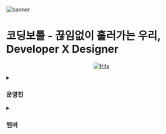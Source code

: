 <img src="https://github.com/codingBottle/.github/assets/63100352/ff42702d-0b2a-417e-990b-35d059ef515d" alt="banner" />

# 코딩보틀 - 끊임없이 흘러가는 우리, Developer X Designer

<div align="center">
  
[![Hits](https://hits.seeyoufarm.com/api/count/incr/badge.svg?url=https%3A%2F%2Fgithub.com%2FcodingBottle&count_bg=%2334ACE0&title_bg=%23D2DDE7&icon=&icon_color=%23D92323&title=%F0%9F%9A%A4&edge_flat=true)](https://hits.seeyoufarm.com)

</div>

<!-- <div align="center">
<a href="mailto:codingbottleskhu@gmail.com">
<img src="https://img.shields.io/badge/Gmail-D14836?style=for-the-badge&logo=gmail&logoColor=white" />
</a>
<a href="https://www.instagram.com/codingbottle/">
<img src="https://img.shields.io/badge/Instagram-E4405F?style=for-the-badge&logo=instagram&logoColor=white" />
</a>
  <a href="https://www.youtube.com/channel/UC6LdMAl1gc2eW6d1bPEFOSw">
<img src="https://img.shields.io/badge/YouTube-FF0000?style=for-the-badge&logo=youtube&logoColor=white" />
</a>
</div> -->

<details>

<summary>

<h3>
운영진
</h3>

</summary>

| <img src="https://avatars.githubusercontent.com/u/72500673?v=4" width="150px" /> | <img src="https://avatars.githubusercontent.com/u/114901417?v=4" width="150px" /> | <img src="https://avatars.githubusercontent.com/u/57248278?v=4" width="150px" /> | <img src="https://avatars.githubusercontent.com/u/113246619?v=4" width="150px" /> | <img src="https://avatars.githubusercontent.com/u/63100352?v=4" width="150px" /> | <img src="https://avatars.githubusercontent.com/u/102283844?v=4" width="150px" /> | <img src="https://avatars.githubusercontent.com/u/103248892?v=4" width="150px" /> |
| :------------------------------------------------------------------------------: | :-------------------------------------------------------------------------------: | :------------------------------------------------------------------------------: | :-------------------------------------------------------------------------------: | :------------------------------------------------------------------------------: | :-------------------------------------------------------------------------------: | :-------------------------------------------------------------------------------: |
|                       [김하은](https://github.com/hanni66)                       |                      [박신영](https://github.com/ParkSY0919)                      |                       [조성우](https://github.com/vact19)                        |                      [최기웅](https://github.com/giwoong01)                       |                     [한슬희](https://github.com/hanseulhee)                      |                      [이은지](https://github.com/Lee2Eunji)                       |                      [왕서희](https://github.com/WangSeohee)                      |

</details>

<details>

<summary>

<h3>
멤버
</h3>

</summary>

 <details>
  <summary>🧑🏻‍💻 WEB 🧑🏻‍💻</summary>
  <div>

| <img src="https://avatars.githubusercontent.com/u/58524208?v=4" width="150px" /> | <img src="https://avatars.githubusercontent.com/u/33426203?v=4" width="150px" /> | <img src="https://avatars.githubusercontent.com/u/97311614?v=4" width="150px" /> |
| :------------------------------------------------------------------------------: | :------------------------------------------------------------------------------: | :------------------------------------------------------------------------------: |
|                     [이다미](https://github.com/Dami-LEE00)                      |                       [이진우](https://github.com/yeeZinu)                       |                      [이현우](https://github.com/LeeHueeng)                      |

  </div>
  </details>

 <details>
  <summary>🌊 SERVER 🌊</summary>
  <div>

| <img src="https://avatars.githubusercontent.com/u/112850550?v=4" width="150px" /> | <img src="https://avatars.githubusercontent.com/u/68217405?v=4" width="150px" />  | <img src="https://avatars.githubusercontent.com/u/85906821?v=4" width="150px" /> | <img src="https://avatars.githubusercontent.com/u/77445491?v=4" width="150px" /> |
| :-------------------------------------------------------------------------------: | :-------------------------------------------------------------------------------: | :------------------------------------------------------------------------------: | :------------------------------------------------------------------------------: |
|                       [서희정](https://github.com/Hxxjeong)                       |                       [양재용](https://github.com/yjy8501)                        |                      [이민지](https://github.com/minddi00)                       |                       [전홍영](https://github.com/qwe916)                        |
| <img src="https://avatars.githubusercontent.com/u/118969326?v=4" width="150px" /> | <img src="https://avatars.githubusercontent.com/u/114850357?v=4" width="150px" /> |
|                      [조용현](https://github.com/chooh1010)                       |                        [홍석현](https://github.com/fr35wo)                        |

</div>
</details>

  <details>
  <summary>👻 MOBILE 👻 </summary>
  <div>

| <img src="https://avatars.githubusercontent.com/u/108610989?v=4" width="150px" /> | <img src="https://avatars.githubusercontent.com/u/101095144?v=4" width="150px" /> | <img src="https://avatars.githubusercontent.com/u/112539563?v=4" width="150px" /> | <img src="https://avatars.githubusercontent.com/u/90887498?v=4" width="150px" /> |
| :-------------------------------------------------------------------------------: | :-------------------------------------------------------------------------------: | :-------------------------------------------------------------------------------: | :------------------------------------------------------------------------------: |
|                     [김나현](https://github.com/Surviveyeomi)                     |                       [문인호](https://github.com/inhomun)                        |                      [박현렬](https://github.com/devpark435)                      |                       [윤성은](https://github.com/0420yun)                       |

  </div>
  </details>

<details>
  <summary>❤️‍🔥 DESIGN ❤️‍🔥 </summary>
  <div>

| <img src="https://avatars.githubusercontent.com/u/129810120?v=4" width="150px" /> | <img src="https://avatars.githubusercontent.com/u/38286505?v=4" width="150px" /> |
| :-------------------------------------------------------------------------------: | :------------------------------------------------------------------------------: |
|                       [김유정](https://github.com/ujuung1)                        |                     [최재훈](https://github.com/zoeyourlife)                     |

  </div>
  </details>

</details>
